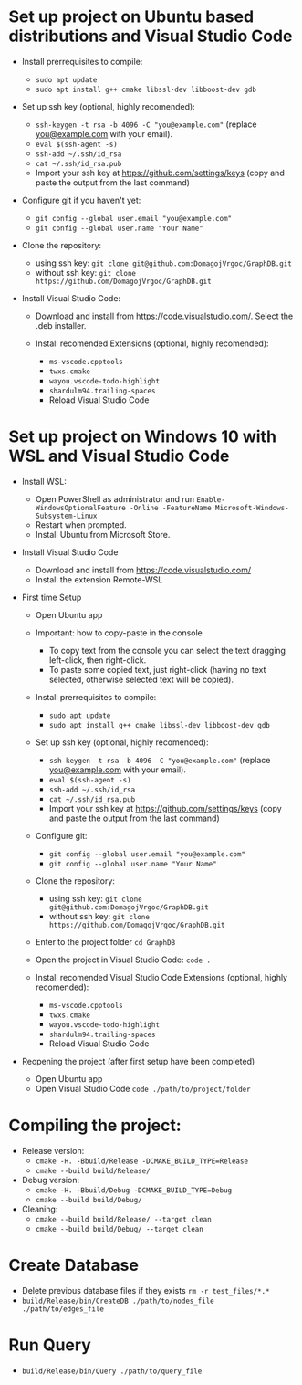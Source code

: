 # Set up project on Ubuntu based distributions and Visual Studio Code
- Install prerrequisites to compile:
    - `sudo apt update`
    - `sudo apt install g++ cmake libssl-dev libboost-dev gdb`

- Set up ssh key (optional, highly recomended):
    - `ssh-keygen -t rsa -b 4096 -C "you@example.com"` (replace you@example.com with your email).
    - `eval $(ssh-agent -s)`
    - `ssh-add ~/.ssh/id_rsa`
    - `cat ~/.ssh/id_rsa.pub`
    - Import your ssh key at https://github.com/settings/keys (copy and paste the output from the last command)

 - Configure git if you haven't yet:
    - `git config --global user.email "you@example.com"`
    - `git config --global user.name "Your Name"`

- Clone the repository:
    - using ssh key: `git clone git@github.com:DomagojVrgoc/GraphDB.git`
    - without ssh key: `git clone https://github.com/DomagojVrgoc/GraphDB.git`

- Install Visual Studio Code:
    - Download and install from https://code.visualstudio.com/. Select the .deb installer.

    - Install recomended Extensions (optional, highly recomended):
        - `ms-vscode.cpptools`
        - `twxs.cmake`
        - `wayou.vscode-todo-highlight`
        - `shardulm94.trailing-spaces`
        - Reload Visual Studio Code

# Set up project on Windows 10 with WSL and Visual Studio Code
- Install WSL:
    - Open PowerShell as administrator and run `Enable-WindowsOptionalFeature -Online -FeatureName Microsoft-Windows-Subsystem-Linux`
    - Restart when prompted.
    - Install Ubuntu from Microsoft Store.
- Install Visual Studio Code
    - Download and install from https://code.visualstudio.com/
    - Install the extension Remote-WSL
- First time Setup
    - Open Ubuntu app
    - Important: how to copy-paste in the console
        - To copy text from the console you can select the text dragging left-click, then right-click.
        - To paste some copied text, just right-click (having no text selected, otherwise selected text will be copied).
    - Install prerrequisites to compile:
        - `sudo apt update`
        - `sudo apt install g++ cmake libssl-dev libboost-dev gdb`
    - Set up ssh key (optional, highly recomended):
        - `ssh-keygen -t rsa -b 4096 -C "you@example.com"` (replace you@example.com with your email).
        - `eval $(ssh-agent -s)`
        - `ssh-add ~/.ssh/id_rsa`
        - `cat ~/.ssh/id_rsa.pub`
        - Import your ssh key at https://github.com/settings/keys (copy and paste the output from the last command)
    - Configure git:
        - `git config --global user.email "you@example.com"`
    	- `git config --global user.name "Your Name"`

    - Clone the repository:
        - using ssh key: `git clone git@github.com:DomagojVrgoc/GraphDB.git`
        - without ssh key: `git clone https://github.com/DomagojVrgoc/GraphDB.git`
    - Enter to the project folder `cd GraphDB`
    - Open the project in Visual Studio Code: `code .`
    - Install recomended Visual Studio Code Extensions (optional, highly recomended):
        - `ms-vscode.cpptools`
        - `twxs.cmake`
        - `wayou.vscode-todo-highlight`
        - `shardulm94.trailing-spaces`
        - Reload Visual Studio Code

- Reopening the project (after first setup have been completed)
    - Open Ubuntu app
    - Open Visual Studio Code `code ./path/to/project/folder`

# Compiling the project:
- Release version:
    - `cmake -H. -Bbuild/Release -DCMAKE_BUILD_TYPE=Release`
    - `cmake --build build/Release/`
- Debug version:
    - `cmake -H. -Bbuild/Debug -DCMAKE_BUILD_TYPE=Debug`
    - `cmake --build build/Debug/`
- Cleaning:
    - `cmake --build build/Release/ --target clean`
    - `cmake --build build/Debug/ --target clean`

# Create Database
- Delete previous database files if they exists `rm -r test_files/*.*`
- `build/Release/bin/CreateDB ./path/to/nodes_file ./path/to/edges_file`

# Run Query
- `build/Release/bin/Query ./path/to/query_file`

